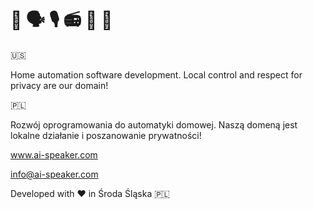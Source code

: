 # :house_with_garden: :speaking_head:	:studio_microphone:	:radio: :penguin: :honeybee: 

:us:	

Home automation software development.
Local control and respect for privacy are our domain!

:poland:

Rozwój oprogramowania do automatyki domowej.
Naszą domeną jest lokalne działanie i poszanowanie prywatności!

www.ai-speaker.com

info@ai-speaker.com

Developed with :heart: in Środa Śląska :poland:

